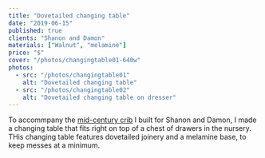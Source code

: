 ```yaml
---
title: "Dovetailed changing table"
date: "2019-06-15"
published: true
clients: "Shanon and Damon"
materials: ["Walnut", "melamine"]
price: "$"
cover: "/photos/changingtable01-640w"
photos:
  - src: "/photos/changingtable01"
    alt: "Dovetailed changing table"
  - src: "/photos/changingtable02"
    alt: "Dovetailed changing table on dresser"
---
```


To accommpany the [mid-century crib](/work/midcentury-crib) I built for Shanon and Damon, I made a changing table that fits right on top of a chest of drawers in the nursery. THis changing table features dovetailed joinery and a melamine base, to keep messes at a minimum.
